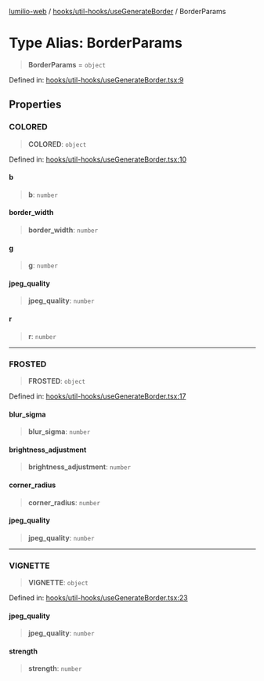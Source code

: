 [lumilio-web](../../../../modules.md) / [hooks/util-hooks/useGenerateBorder](../index.md) / BorderParams

# Type Alias: BorderParams

> **BorderParams** = `object`

Defined in: [hooks/util-hooks/useGenerateBorder.tsx:9](https://github.com/EdwinZhanCN/Lumilio-Photos/blob/d7ee437668dbf25a0ccb307a371076d5d13f8e8d/web/src/hooks/util-hooks/useGenerateBorder.tsx#L9)

## Properties

### COLORED

> **COLORED**: `object`

Defined in: [hooks/util-hooks/useGenerateBorder.tsx:10](https://github.com/EdwinZhanCN/Lumilio-Photos/blob/d7ee437668dbf25a0ccb307a371076d5d13f8e8d/web/src/hooks/util-hooks/useGenerateBorder.tsx#L10)

#### b

> **b**: `number`

#### border\_width

> **border\_width**: `number`

#### g

> **g**: `number`

#### jpeg\_quality

> **jpeg\_quality**: `number`

#### r

> **r**: `number`

***

### FROSTED

> **FROSTED**: `object`

Defined in: [hooks/util-hooks/useGenerateBorder.tsx:17](https://github.com/EdwinZhanCN/Lumilio-Photos/blob/d7ee437668dbf25a0ccb307a371076d5d13f8e8d/web/src/hooks/util-hooks/useGenerateBorder.tsx#L17)

#### blur\_sigma

> **blur\_sigma**: `number`

#### brightness\_adjustment

> **brightness\_adjustment**: `number`

#### corner\_radius

> **corner\_radius**: `number`

#### jpeg\_quality

> **jpeg\_quality**: `number`

***

### VIGNETTE

> **VIGNETTE**: `object`

Defined in: [hooks/util-hooks/useGenerateBorder.tsx:23](https://github.com/EdwinZhanCN/Lumilio-Photos/blob/d7ee437668dbf25a0ccb307a371076d5d13f8e8d/web/src/hooks/util-hooks/useGenerateBorder.tsx#L23)

#### jpeg\_quality

> **jpeg\_quality**: `number`

#### strength

> **strength**: `number`
